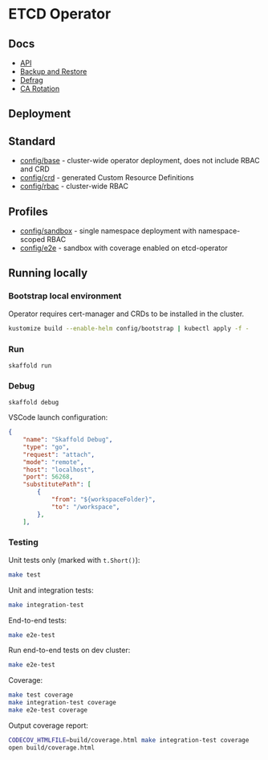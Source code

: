 # ETCD Operator

## Docs

* [API](/docs/api.md)
* [Backup and Restore](/docs/runbook/backup-restore.md)
* [Defrag](/docs/defrag.md)
* [CA Rotation](/docs/ca-rotation.md)

## Deployment 

## Standard
* [config/base](config/base) - cluster-wide operator deployment, does not include RBAC and CRD
* [config/crd](config/crd) - generated Custom Resource Definitions
* [config/rbac](config/rbac) - cluster-wide RBAC

## Profiles
* [config/sandbox](config/sandbox) - single namespace deployment with namespace-scoped RBAC
* [config/e2e](config/e2e) - sandbox with coverage enabled on etcd-operator

## Running locally

### Bootstrap local environment

Operator requires cert-manager and CRDs to be installed in the cluster.

```sh
kustomize build --enable-helm config/bootstrap | kubectl apply -f -
```

### Run

```
skaffold run 
```

### Debug

```
skaffold debug
```

VSCode launch configuration:
```json
{
    "name": "Skaffold Debug",
    "type": "go",
    "request": "attach",
    "mode": "remote",
    "host": "localhost",
    "port": 56268,
    "substitutePath": [
        {
            "from": "${workspaceFolder}",
            "to": "/workspace",
        },
    ],
```

### Testing

Unit tests only (marked with `t.Short()`):
```sh
make test
```

Unit and integration tests:
```sh
make integration-test
```

End-to-end tests:
```sh
make e2e-test
```

Run end-to-end tests on dev cluster:
```sh
make e2e-test
```

Coverage:
```sh
make test coverage
make integration-test coverage
make e2e-test coverage
```

Output coverage report:
```sh
CODECOV_HTMLFILE=build/coverage.html make integration-test coverage
open build/coverage.html
```
